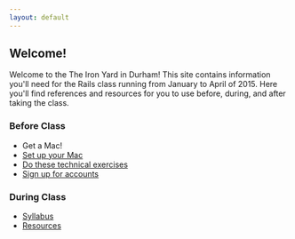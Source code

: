```yaml
---
layout: default
---
```


## Welcome!

Welcome to the The Iron Yard in Durham!  This site contains information you'll
need for the Rails class running from January to April of 2015.  Here you'll
find references and resources for you to use before, during, and after taking
the class.

### Before Class

* Get a Mac!
* [Set up your Mac](/prework/setup.html)
* [Do these technical exercises](/prework/exercises.html)
* [Sign up for accounts](/prework/accounts.html)

### During Class

* [Syllabus](/syllabus/)
* [Resources](/resources/)
